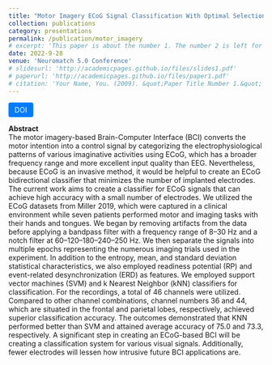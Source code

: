 ```yaml
---
title: "Motor Imagery ECoG Signal Classification With Optimal Selection Of Minimum Electrodes"
collection: publications
category: presentations
permalink: /publication/motor_imagery
# excerpt: 'This paper is about the number 1. The number 2 is left for future work.'
date: 2022-9-28  
venue: 'Neuromatch 5.0 Conference'
# slidesurl: 'http://academicpages.github.io/files/slides1.pdf'
# paperurl: 'http://academicpages.github.io/files/paper1.pdf'
# citation: 'Your Name, You. (2009). &quot;Paper Title Number 1.&quot; <i>Journal 1</i>. 1(1).'
---
```


<a href="https://doi.org/10.57736/nmc-ae69-494c" target="_blank" style="display: inline-block; padding: 6px 12px; background-color: #007BFF; color: white; text-decoration: none; border-radius: 4px;">DOI</a>


**Abstract**  
The motor imagery-based Brain-Computer Interface (BCI) converts the motor intention into a control signal by categorizing the electrophysiological patterns of various imaginative activities using ECoG, which has a broader frequency range and more excellent input quality than EEG. Nevertheless, because ECoG is an invasive method, it would be helpful to create an ECoG bidirectional classifier that minimizes the number of implanted electrodes. The current work aims to create a classifier for ECoG signals that can achieve high accuracy with a small number of electrodes. We utilized the ECoG datasets from Miller 2019, which were captured in a clinical environment while seven patients performed motor and imaging tasks with their hands and tongues. We began by removing artifacts from the data before applying a bandpass filter with a frequency range of 8–30 Hz and a notch filter at 60–120–180–240–250 Hz. We then separate the signals into multiple epochs representing the numerous imaging trials used in the experiment. In addition to the entropy, mean, and standard deviation statistical characteristics, we also employed readiness potential (RP) and event-related desynchronization (ERD) as features. We employed support vector machines (SVM) and k Nearest Neighbor (kNN) classifiers for classification. For the recordings, a total of 46 channels were utilized. Compared to other channel combinations, channel numbers 36 and 44, which are situated in the frontal and parietal lobes, respectively, achieved superior classification accuracy. The outcomes demonstrated that KNN performed better than SVM and attained average accuracy of 75.0 and 73.3, respectively. A significant step in creating an ECoG-based BCI will be creating a classification system for various visual signals. Additionally, fewer electrodes will lessen how intrusive future BCI applications are.